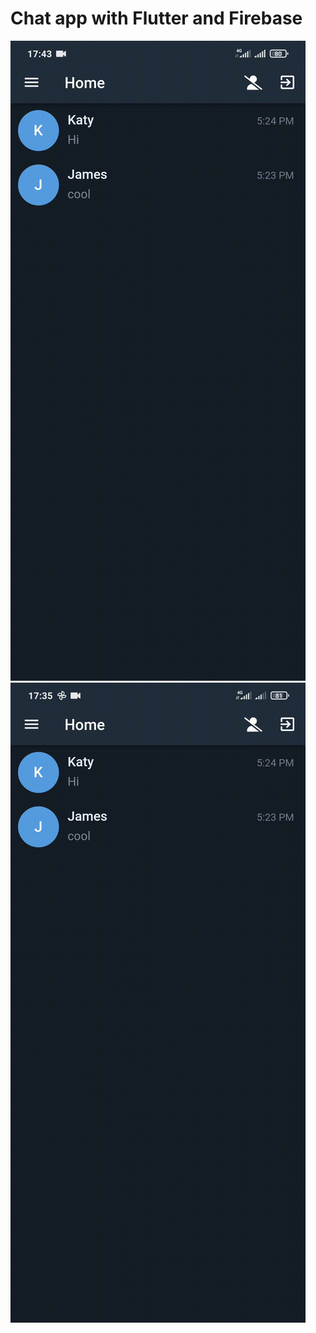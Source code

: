 # Chat app with Flutter and Firebase

![screenshot_1](screenshots/screenshot_1.gif) ![screenshot_2](screenshots/screenshot_2.gif)
